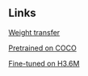 ## Links

[Weight transfer](https://www.dropbox.com/s/i6yjjoqvobyrlwl/convert_hrnet.zip?dl=0)

[Pretrained on COCO](https://www.dropbox.com/s/7og6f1nflfz6pjx/model_hrnet.zip?dl=0)

[Fine-tuned on H3.6M](https://www.dropbox.com/s/9b3m04txkbika1m/hrnet_h36m.zip?dl=0)
